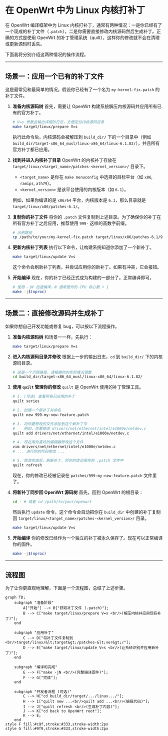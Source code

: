 # 在 OpenWrt 中为 Linux 内核打补丁

在 OpenWrt 编译框架中为 Linux 内核打补丁，通常有两种情况：一是你已经有了一个现成的补丁文件（`.patch`），二是你需要直接修改内核源码然后生成补丁。正确的方式是使用 OpenWrt 的补丁管理系统（quilt），这样你的修改就不会在清理或更新源码时丢失。

下面我将分别介绍这两种情况的操作流程。

---

## 场景一：应用一个已有的补丁文件

这是最常见和最简单的情况。假设你已经有了一个名为 `my-kernel-fix.patch` 的补丁文件。

1.  **准备内核源码树**
    首先，需要让 OpenWrt 构建系统解压内核源码并应用所有已有的官方补丁。
    ```bash
    # V=s 参数会输出详细的日志，方便定位内核源码目录
    make target/linux/prepare V=s
    ```
    执行此命令后，内核源码会被解压到 `build_dir/` 下的一个目录中（例如 `build_dir/target-x86_64_musl/linux-x86_64/linux-6.1.82/`），并且所有官方补丁都已应用。

2.  **找到并进入内核补丁目录**
    OpenWrt 的内核补丁存放在 `target/linux/<target_name>/patches-<kernel_version>/` 目录下。
    *   `<target_name>` 是你在 `make menuconfig` 中选择的目标平台（如 `x86`, `ramips`, `ath79`）。
    *   `<kernel_version>` 是该平台使用的内核版本（如 `6.1`）。

    例如，如果你编译的是 `x86/64` 平台，内核版本是 `6.1`，那么目录就是 `target/linux/x86/patches-6.1/`。

3.  **复制你的补丁文件**
    将你的 `.patch` 文件复制到上述目录。为了确保你的补丁在所有官方补丁之后应用，推荐使用 `999-` 这样的高数字前缀。
    ```bash
    # 示例路径
    cp /path/to/your/my-kernel-fix.patch target/linux/x86/patches-6.1/999-my-kernel-fix.patch
    ```

4.  **更新内核补丁列表**
    执行以下命令，让构建系统知道你添加了一个新补丁。
    ```bash
    make target/linux/update V=s
    ```
    这个命令会刷新补丁列表，并尝试应用你的新补丁。如果有冲突，它会报错。

5.  **开始编译**
    现在，你的补丁已经正式成为构建的一部分了。正常编译即可。
    ```bash
    # 使用 -jN 加速编译，N 通常是你的 CPU 核心数 + 1
    make -j$(nproc)
    ```

---

## 场景二：直接修改源码并生成补丁

如果你想自己开发功能或修复 bug，可以按以下流程操作。

1.  **准备内核源码树**
    和场景一一样，先执行：
    ```bash
    make target/linux/prepare V=s
    ```

2.  **进入内核源码目录并修改**
    根据上一步的输出日志，`cd` 到 `build_dir/` 下的内核源码目录。
    ```bash
    # 这是一个示例路径，请根据你的实际情况调整
    cd build_dir/target-x86_64_musl/linux-x86_64/linux-6.1.82/
    ```

3.  **使用 `quilt` 管理你的修改**
    `quilt` 是 OpenWrt 使用的补丁管理工具。
    ```bash
    # 1. (可选) 查看所有已应用的补丁
    quilt series

    # 2. 创建一个新补丁并命名
    quilt new 999-my-new-feature.patch

    # 3. 将你要修改的文件添加到这个新补丁中
    #    例如，你要修改 drivers/net/ethernet/intel/e1000e/netdev.c
    quilt add drivers/net/ethernet/intel/e1000e/netdev.c

    # 4. 现在用你喜欢的编辑器修改这个文件
    vim drivers/net/ethernet/intel/e1000e/netdev.c
    # ... 进行你的代码修改 ...

    # 5. 修改完成后，刷新补丁，将你的改动保存到 .patch 文件中
    quilt refresh
    ```
    现在，你的修改已经被记录在 `patches/999-my-new-feature.patch` 文件里了。

4.  **将新补丁同步回 OpenWrt 源码树**
    首先，回到 OpenWrt 的根目录：
    ```bash
    cd - # 或者 cd /path/to/your/openwrt
    ```
    然后执行 `update` 命令，这个命令会自动把你在 `build_dir` 中创建的补丁复制回 `target/linux/<target_name>/patches-<kernel_version>/` 目录。
    ```bash
    make target/linux/update V=s
    ```

5.  **开始编译**
    你的修改已经作为一个独立的补丁被永久保存了。现在可以正常编译你的固件。
    ```bash
    make -j$(nproc)
    ```

---

## 流程图

为了让你更直观地理解，下面是一个流程图，总结了上述步骤。

```mermaid
graph TD;
    subgraph "准备阶段"
        A["开始"] --> B{"获取补丁文件 (.patch)"};
        B --> C["make target/linux/prepare V=s <br/>(解压内核并应用现有补丁)"];
    end

    subgraph "应用补丁"
        C --> D["将补丁文件复制到<br/>target/linux/&lt;target&gt;/patches-&lt;ver&gt;/"];
        D --> E["make target/linux/update V=s <br/>(让系统识别并应用新补丁)"];
    end

    subgraph "编译和完成"
        E --> F["make -jN <br/>(完整编译固件)"];
        F --> G["完成"];
    end

    subgraph "开发者流程 (可选)"
        C --> H["cd build_dir/target/.../linux.../"];
        H --> I["quilt new ...<br/>quilt add ...<br/>(编辑代码)"];
        I --> J["quilt refresh <br/>(生成补丁内容)"];
        J --> K["cd back to OpenWrt root"];
        K --> E;
    end
style F fill:#c9f,stroke:#333,stroke-width:2px
style G fill:#9f9,stroke:#333,stroke-width:2px
```
